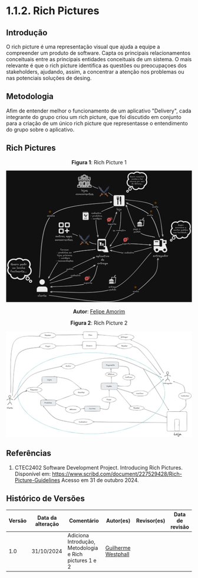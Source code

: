 # 1.1.2. Rich Pictures

## Introdução 

O rich picture é uma representação visual que ajuda a equipe a compreender um produto de software. Capta os principais relacionamentos conceituais entre as principais entidades conceituais de um sistema. O mais relevante é que o rich picture identifica as questões ou preocupaçoes dos stakeholders, ajudando, assim, a concentrar a atenção nos problemas ou nas potenciais soluções de desing.

## Metodologia

Afim de entender melhor o funcionamento de um aplicativo "Delivery", cada integrante do grupo criou um rich picture, que foi discutido em conjunto para a criação de um único rich picture que representasse o entendimento do grupo sobre o aplicativo.

## Rich Pictures


<center>

**Figura 1**: Rich Picture 1

![Rich Picture](assets/rp_felipe.jpeg)

**Autor**: [Felipe Amorim](https://github.com/lipeaaraujo)

**Figura 2**: Rich Picture 2

![Rich Picture](assets/rp_guilherme.jpeg)


</center>

## Referências

1. CTEC2402 Software Development Project. Introducing Rich Pictures. Disponível em: https://www.scribd.com/document/227529428/Rich-Picture-Guidelines Acesso em 31 de outubro 2024.

## Histórico de Versões

| Versão | Data da alteração | Comentário                                             | Autor(es)                                       | Revisor(es) | Data de revisão |
| ------ | ----------------- | ------------------------------------------------------ | ----------------------------------------------- | ----------- | --------------- |
| 1.0    | 31/10/2024        | Adiciona Introdução, Metodologia e Rich pictures 1 e 2 | [Guilherme Westphall](https://github.com/west7) |             |                 |